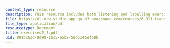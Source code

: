 ```yaml
---
content_type: resource
description: This resource includes both listening and labelling exercises.
file: https://ol-ocw-studio-app-qa.s3.amazonaws.com/courses/6-911-transcribing-prosodic-structure-of-spoken-utterances-with-tobi-january-iap-2006/891bc63d8d991bc5e5b258d5145efb8b_exercises2_7.pdf
file_type: application/pdf
resourcetype: Document
title: exercises2_7.pdf
uid: 891bc63d-8d99-1bc5-e5b2-58d5145efb8b
---
```

